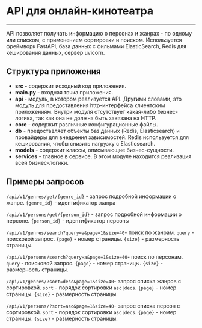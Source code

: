 <h1>API для онлайн-кинотеатра</h1>
<hr>
<p>API позволяет получать информацию о персонах и жанрах - по одному или списком, с применением сортировки и поиском. Используется 
фреймворк FastAPI, база данных с фильмами ElasticSearch, Redis для 
кеширования данных, сервер uvicorn.</p>
<h2>Структура приложения</h2>
<ul>
    <li><b>src</b> - содержит исходный код приложения.</li>
    <li><b>main.py</b> - входная точка приложения.</li>
    <li><b>api</b> - модуль, в котором реализуется API. Другими словами, это 
модуль для предоставления http-интерфейса клиентским приложениям. 
Внутри модуля отсутствует какая-либо бизнес-логика, так как она не должна быть 
завязана на HTTP.</li>
    <li><b>core</b> - содержит различные конфигурационные файлы.</li>
    <li><b>db</b> - предоставляет объекты баз данных (Redis, Elasticsearch) и 
провайдеры для внедрения зависимостей. Redis используется для кеширования, 
чтобы снизить нагрузку с Elasticsearch.</li>
    <li><b>models</b> - содержит классы, описывающие бизнес-сущности.</li>
    <li><b>services</b> - главное в сервисе. В этом модуле находится реализация всей 
бизнес-логики.</li>
</ul>
<h2>Примеры запросов</h2>
<p><code>/api/v1/genres/get/{genre_id}</code> - запрос подробной информации о жанре.
<code>{genre_id}</code> - идентификатор жанра</p>
<p><code>/api/v1/persons/get/{person_id}</code> - запрос подробной информации о персоне.
<code>{person_id}</code> - идентификатор персоны</p>
<p><code>/api/v1/genres/search?query=a&page=1&size=40</code>- поиск по жанрам. <code>query</code> - поисковой запрос.
<code>{page}</code> - номер страницы.
<code>{size}</code> - размерность страницы.
</p>
<p><code>/api/v1/persons/search?query=a&page=1&size=40</code>- поиск по персонам. <code>query</code> - поисковой запрос.
<code>{page}</code> - номер страницы.
<code>{size}</code> - размерность страницы.
</p>
<p><code>/api/v1/genres/?sort=desc&page=1&size=40</code>- запрос списка жанров с сортировкой. 
<code>sort</code> - порядок сортировки <code>asc|decs</code>.
<code>{page}</code> - номер страницы.
<code>{size}</code> - размерность страницы.
</p>
<p><code>/api/v1/persons/?sort=asc&page=1&size=40</code>- запрос списка персон с сортировкой. 
<code>sort</code> - порядок сортировки <code>asc|decs</code>.
<code>{page}</code> - номер страницы.
<code>{size}</code> - размерность страницы.
</p>
